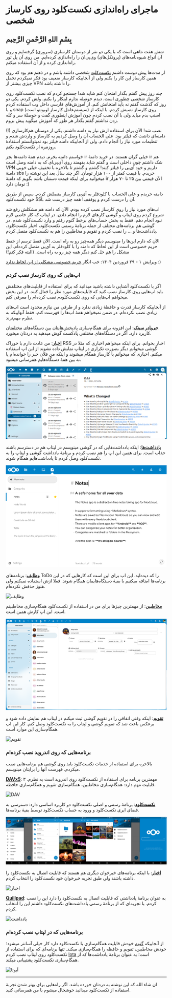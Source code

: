# ماجرای راه‌اندازی نکست‌کلود روی کارساز شخصی
## بِسْمِ اللهِ الرَّحْمنِ الرَّحِیم

شش هفت ماهی است که با یکی دو نفر از دوستان کارسازی (سروری) گرفته‌ایم و روی آن انواع شیوه‌نامه‌های (پروتکل‌های) وی‌پی‌ان را راه‌اندازی کرده‌ایم. من روی آن پل تور راه‌اندازی کرده و از آن استفاده میکنم.

از مدت‌ها پیش دوست داشتم [نکست‌کلود](https://nextcloud.com/) شخصی داشته باشم و در ذهنم هم بود که روی همین کارساز این کار را بکنم ولی از آنجاییکه کارساز ضعیف بود فکر نمیکردم تحمل چیزی بیشتر از VPN را داشته باشد.

چند روز پیش گفتم بگذار امتحان کنم شاید شد! جستجو کردم که نصب نکست‌کلود روی کارساز شخصی چطوری است. دیدم حوصله ندارم اینکار را بکنم. ولش کردم. یکی دو روز که گذشت گفتم نه باید امتحانش کنم. از آموزش‌های فارسی داخل وب استفاده کردم و با snap (سیستم‌عامل کارساز اوبونتو است) روی کارساز نصبش کردم. با اینکه از اسنپ بدم میاید ولی با آن نصب کردم چون آموزش اینطوری گفت و حوصلهٔ سر و کله زدن نداشتم گفتم بگذار هر طور که آموزش میگوید پیش بروم.

نصب شد! الآن برای استفاده ازش نیاز به دامنه داشتم. یکی از دوستان هم‌کارسازی (!) دامنه‌ای داشت که فیلتر بود. علی الحساب آن را وصل کردیم به کارساز و واردش شدم و تنظیمات مورد نیاز را انجام دادم. ولی از آنجاییکه دامنه فیلتر بود نمیتوانستم استفادهٔ روزمره از نکست‌کلود بکنم.

خواستم دامنه بخرم. دیدم همهٔ دامنه‌ها بجز ir خیلی گران هستند. در خرید دامنهٔ ir هم شک داشتم چون داخلی است و گفتم شاید بفهمند روی آی‌پی‌ای که به دامنه وصل است VPN داریم و خود آی‌پی را فیلتر کنند! گشتم و گشتم تا بالاخره با تخفیف خیلی خوبی دامنهٔ sbs خریدم. با قیمت کمتر از ۱۰۰ هزار تومان. اگر چند سال بعد این نوشته را میخوانید برای اینکه قیمت دستتان باشد بگویم که دامنهٔ ir الآن قیمتی بین ۲۵ تا ۷۰ هزار تومان دارد :)

دامنه خریدم و علی الحساب با کلودفلر به آی‌پی کارساز متصلش کردم. سپس از طریق خود نکست‌کلود SSL آن را درست کردم و پوففف! همه چیز درست شد.

اپ‌های مورد نیاز را روی کارساز نصب کرده بودم. الآن که دامنه هم مشکلش رفع شد شروع کردم روی لپتاپ و گوشی کارهای لازم را انجام دادن. در لپتاپ که کار خاصی لازم نبود انجام دهم. فقط به بخش حساب‌های برخط گنوم رفتم و وارد نکست‌کلود شدم. در گوشی هم برنامه‌های مختلف از جمله برنامهٔ رسمی نکست‌کلود، اخبار نکست‌کلود، یادداشت‌ها و … را نصب کردم و تقویم و مخاطبین را هم به نکست‌کلود متصل کردم.

الآن که دارم این‌ها را مینویسم دیگر همه‌چیز رو به راه است. الآن فقط ترسم از حفظ حریم خصوصی است از این لحاظ که دامنه را با کلودفلر به آی‌پی متصل کرده‌ام. این مشکل را هم حل کنم دیگر همه چیز رو به راه است. (البته فکر کنم!)

ویرایش ۱ - ۲۹ فروردین ۱۴۰۴: خب انگار [حریم خصوصی مشکلی از این لحاظ ندارد](https://t.me/TehlugGp/446054) :)

### اپ‌هایی که روی کارساز نصب کردم

اگر با نکست‌کلود آشنایی داشته باشید میدانید که برای استفاده از قابلیت‌های مختلفش باید اپ‌هایی روی کارساز نصب کنید که قابلیت‌های مورد نظر را فعال کنند. در این بخش میخواهم اپ‌هایی که روی نکست‌کلودم نصب کرده‌ام را معرفی کنم.

از آنجاییکه کارساز قدرت و حافظهٔ زیادی ندارد و از طرفی من نیازم محدود است اپ‌های زیادی نصب نکرده‌ام. در ضمن نمیخواهم همهٔ اپ‌ها را فهرست کنم، فقط آنهاییکه به نظرم مهم‌ترند.

**[جی‌پادر سینک](https://apps.nextcloud.com/apps/gpoddersync)**: این افزونه برای همگام‌سازی پادپخش‌هایتان بین دستگاه‌های مختلفتان کاربرد دارد. اگر در دستگاه‌های مختلفی پادکست گوش میدهید به دردتان میخورد.

**[اخبار](https://apps.nextcloud.com/apps/news)**: من عادت دارم با خوراک RSS اخبار بخوانم. برای اینکه میخواهم اخباری که مثلا در گوشی میخوانم دیگر بصورت تکراری در لپتاپ نمایش داده نشوند از این اپ استفاده میکنم. اخباری که میخوانم با کارساز همگام میشوند و اینکه من فلان خبر را خوانده‌ام یا نه بین همهٔ دستگاه‌هایم همرسانی میشود.

![اخبار](https://raw.githubusercontent.com/nextcloud/news/master/screenshots/1.png)

**[یادداشت‌ها](https://apps.nextcloud.com/apps/notes)**: اینکه یادداشت‌هایی که در گوشی مینویسم در لپتاپ هم در دسترسم باشند جذاب است. برای همین این اپ را هم نصب کردم و برنامهٔ یادداشت گوشی و لپتاپ را به نکست‌کلود وصل کردم تا یادداشت‌هایم همگام شوند.

![یادداشت‌ها](https://raw.githubusercontent.com/nextcloud/screenshots/master/apps/Notes/notes.png)

**[وظایف](https://apps.nextcloud.com/apps/tasks)**: برنامه‌های ToDo را که دیده‌اید. این اپ برای این است که کارهایی که در این برنامه‌ها اضافه میکنیم با بقیهٔ دستگاه‌هایمان همگام شوند. فعلا ازش استفاده نمیکنم ولی هنوز حذفش نکرده‌ام.

![وظایف](https://raw.githubusercontent.com/nextcloud/tasks/master/screenshots/tasks-1.png)

**[مخاطبین](https://apps.nextcloud.com/apps/contacts)**: از مهمترین چیزها برای من در استفاده از نکست‌کلود همگام‌سازی مخاطبینم است. این اپ کارش همین است.

![مخاطبین](https://raw.githubusercontent.com/nextcloud/screenshots/master/apps/Contacts/contacts.png)

**[تقویم](https://apps.nextcloud.com/apps/calendar)**: اینکه وقتی اتفاقی را در تقویم گوشی ثبت میکنم در لپتاپ هم نمایش داده شود و برعکس باعث شد که تقویم گوشی و لپتاپ را به نکست‌کلود وصل کنم. کار این اپ همگام‌سازی این موارد است.

![تقویم](https://raw.githubusercontent.com/nextcloud/calendar/main/screenshots/week_new_event.png)

### برنامه‌هایی که روی اندروید نصب کرده‌ام

بالاخره برای استفاده از خدمات نکست‌کلود باید روی گوشی هم برنامه‌هایی نصب میکردم. فهرست آنها را برایتان مینویسم.

**[DAVx5](https://f-droid.org/packages/at.bitfire.davdroid)**: مهمترین برنامه برای استفاده از نکست‌کلود روی اندروید است به نظرم. ۳ قابلیت مهم دارد: همگام‌سازی مخاطبین، همگام‌سازی تقویم و همگام‌سازی حافظه.

![DAV](https://f-droid.org/repo/at.bitfire.davdroid/en-US/phoneScreenshots/1.png)

**[نکست‌کلود](https://f-droid.org/en/packages/com.nextcloud.client/)**: برنامهٔ رسمی و اصلی نکست‌کلود دو کاربرد اساسی دارد: دسترسی به فضای ابری نکست‌کلود و ورود به حساب نکست‌کلود توسط بقیهٔ برنامه‌ها.

![نکست‌کلود](https://github.com/nextcloud/android/raw/master/doc/Nextcloud_Android_Screenshots.png)

**[اخبار](https://f-droid.org/en/packages/co.appreactor.news)**: با اینکه برنامه‌های خبرخوان دیگری هم هستند که قابلیت اتصال به نکست‌کلود را داشته باشند ولی طبق تجربه خبرخوان خود نکست‌کلود را انتخاب کردم.

![اخبار](https://github.com/bubelov/news/raw/master/fastlane/metadata/android/en-US/images/phoneScreenshots/2.jpg)

**[Quillpad](https://f-droid.org/en/packages/io.github.quillpad/)**: به عنوان برنامهٔ یادداشتی که قابلیت اتصال به نکست‌کلود را دارد این را نصب کردم. با تجربه‌ای که از برنامهٔ رسمی یادداشت‌های نکست‌کلود داشتم این را انتخاب کردم.

![یادداشت](https://github.com/quillpad/quillpad/raw/master/fastlane/metadata/android/en-US/images/phoneScreenshots/1.png)

### برنامه‌هایی که در لپتاپ نصب کرده‌ام

از آنجاییکه [گنوم](https://www.gnome.org/) خودش قابلیت همگام‌سازی با نکست‌کلود دارد کار خیلی آسانتر میشود؛ خودش مخاطبین، تقویم و حافظه را همگام‌سازی میکند. تنها برنامه‌ای که برای استفاده از نکست‌کلود روی لپتاپ نصب کردم [Iota](https://flathub.org/apps/org.gnome.World.Iotas) است؛ به عنوان برنامهٔ یادداشت‌ها که از همگام‌سازی نکست‌کلود پشتیبانی میکند.

![آیوتا](https://gitlab.gnome.org/World/iotas/-/raw/main/data/screenshots/mobile.png)

---
ان شاء الله که این نوشته به دردتان خورده باشد. اگر راه‌هایی برای بهتر شدن تجربهٔ استفاده از نکست‌کلود میدانید خوشحال میشوم با من همرسانی کنید.